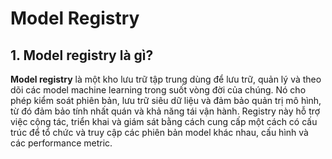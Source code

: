 # Model Registry

## 1. Model registry là gì?

**Model registry** là một kho lưu trữ tập trung dùng để lưu trữ, quản lý và theo dõi các model machine learning trong suốt vòng đời của chúng. Nó cho phép kiểm soát phiên bản, lưu trữ siêu dữ liệu và đảm bảo quản trị mô hình, từ đó đảm bảo tính nhất quán và khả năng tái vận hành. Registry này hỗ trợ việc cộng tác, triển khai và giám sát bằng cách cung cấp một cách có cấu trúc để tổ chức và truy cập các phiên bản model khác nhau, cấu hình và các performance metric.

